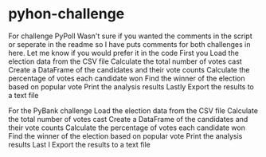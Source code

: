 # pyhon-challenge

For challenge PyPoll Wasn't sure if you wanted the comments in the script or seperate in the readme so I have puts comments for both challenges in here. Let me know if you would prefer it in the code
First you Load the election data from the CSV file
Calculate the total number of votes cast
Create a DataFrame of the candidates and their vote counts
Calculate the percentage of votes each candidate won
Find the winner of the election based on popular vote
Print the analysis results
Lastly Export the results to a text file

For the PyBank challenge
Load the election data from the CSV file
Calculate the total number of votes cast
Create a DataFrame of the candidates and their vote counts
Calculate the percentage of votes each candidate won
Find the winner of the election based on popular vote
Print the analysis results
Last I Export the results to a text file
